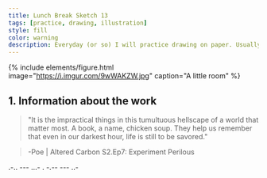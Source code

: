 ```yaml
---
title: Lunch Break Sketch 13 
tags: [practice, drawing, illustration]
style: fill
color: warning
description: Everyday (or so) I will practice drawing on paper. Usually pencils or ink pens are used but occasionally you will see watercolor or mixed media.
---
```


{% include elements/figure.html image="https://i.imgur.com/9wWAKZW.jpg" caption="A little room" %}

## 1. Information about the work


> "It is the impractical things in this tumultuous hellscape of a world that matter most. A book, a name, chicken soup. They help us remember that even in our darkest hour, life is still to be savored." 

> -Poe | Altered Carbon S2.Ep7: Experiment Perilous

.-..  ---  ...-  .     -.--  ---  ..-
